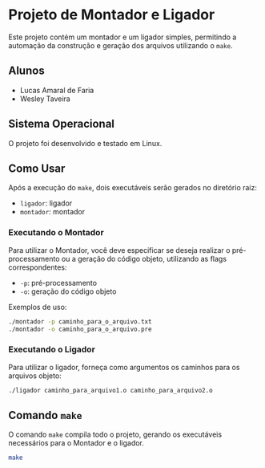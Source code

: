 # Projeto de Montador e Ligador

Este projeto contém um montador e um ligador simples, permitindo a automação da construção e geração dos arquivos utilizando o `make`.

## Alunos

- Lucas Amaral de Faria
- Wesley Taveira

## Sistema Operacional

O projeto foi desenvolvido e testado em Linux.

## Como Usar

Após a execução do `make`, dois executáveis serão gerados no diretório raiz:
- `ligador`: ligador
- `montador`: montador

### Executando o Montador

Para utilizar o Montador, você deve especificar se deseja realizar o pré-processamento ou a geração do código objeto, utilizando as flags correspondentes:
- `-p`: pré-processamento
- `-o`: geração do código objeto

Exemplos de uso:
```sh
./montador -p caminho_para_o_arquivo.txt
./montador -o caminho_para_o_arquivo.pre
```

### Executando o Ligador

Para utilizar o ligador, forneça como argumentos os caminhos para os arquivos objeto:
```sh
./ligador caminho_para_arquivo1.o caminho_para_arquivo2.o
```

## Comando `make`

O comando `make` compila todo o projeto, gerando os executáveis necessários para o Montador e o ligador.

```sh
make
```
